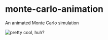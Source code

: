 # monte-carlo-animation
An animated Monte Carlo simulation

![pretty cool, huh?](https://github.com/russell-forrest/monte-carlo-animation/montecarlo.gif?raw=true)
